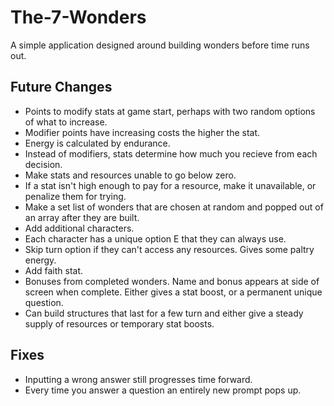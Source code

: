 # The-7-Wonders
A simple application designed around building wonders before time runs out.

## Future Changes
- Points to modify stats at game start, perhaps with two random options of what to increase.
- Modifier points have increasing costs the higher the stat.
- Energy is calculated by endurance.
- Instead of modifiers, stats determine how much you recieve from each decision.
- Make stats and resources unable to go below zero.
- If a stat isn't high enough to pay for a resource, make it unavailable, or penalize them for trying.
- Make a set list of wonders that are chosen at random and popped out of an array after they are built.
- Add additional characters.
- Each character has a unique option E that they can always use.
- Skip turn option if they can't access any resources. Gives some paltry energy.
- Add faith stat.
- Bonuses from completed wonders. Name and bonus appears at side of screen when complete. Either gives a stat boost, or a permanent unique question.
- Can build structures that last for a few turn and either give a steady supply of resources or temporary stat boosts.

## Fixes
- Inputting a wrong answer still progresses time forward.
- Every time you answer a question an entirely new prompt pops up.